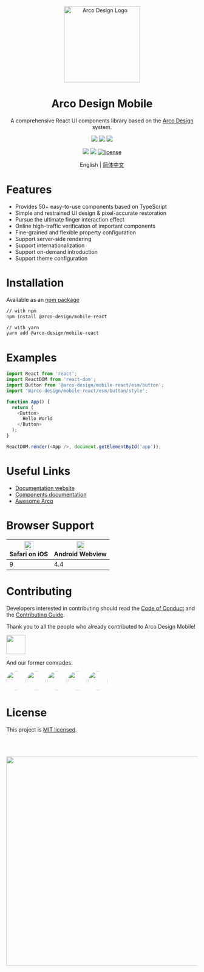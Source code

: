 <div align="center">
    <a href="https://arco.design/mobile/react" target="_blank">
        <img alt="Arco Design Logo" width="200" src="https://avatars.githubusercontent.com/u/64576149?s=200&v=4"/>
    </a>
</div>
<div align="center">
    <h1>Arco Design Mobile</h1>
</div>

<div align="center">

A comprehensive React UI components library based on the [Arco Design](https://arco.design/mobile/react) system.

![](https://img.shields.io/badge/-Less-%23CC6699?style=flat-square&logo=less&logoColor=ffffff)
![](https://img.shields.io/badge/-Typescript-blue?logo=typescript&logoColor=white)
![](https://img.shields.io/badge/-React.js-blue?logo=react&logoColor=white)


![](https://img.shields.io/npm/v/@arco-design/mobile-react.svg?style=flat-square)
![](https://img.shields.io/npm/dm/@arco-design/mobile-react.svg?style=flat-square)
[![license](https://img.shields.io/badge/license-MIT-blue.svg)](https://github.com/arco-design/arco-design-mobile/blob/main/LICENSE)

</div>

<div align="center">

English | [简体中文](./README.zh-CN.md)

</div>

# Features

- Provides 50+ easy-to-use components based on TypeScript
- Simple and restrained UI design & pixel-accurate restoration
- Pursue the ultimate finger interaction effect
- Online high-traffic verification of important components
- Fine-grained and flexible property configuration
- Support server-side rendering
- Support internationalization
- Support on-demand introduction
- Support theme configuration


# Installation

Available as an [npm package](https://www.npmjs.com/package/@arco-design/mobile-react)

```bash
// with npm
npm install @arco-design/mobile-react

// with yarn
yarn add @arco-design/mobile-react
```

# Examples

```typescript
import React from 'react';
import ReactDOM from 'react-dom';
import Button from '@arco-design/mobile-react/esm/button';
import '@arco-design/mobile-react/esm/button/style';

function App() {
  return (
    <Button>
      Hello World
    </Button>
  );
}

ReactDOM.render(<App />, document.getElementById('app'));
```

# Useful Links

* [Documentation website](https://arco.design/mobile/react)
* [Components documentation](https://arco.design/mobile/react/arco-design/pc/)
* [Awesome Arco](https://github.com/arco-design/awesome-arco)

# Browser Support

| <img src="https://sf1-cdn-tos.toutiaostatic.com/obj/arco-mobile/_static_/browser-ios.png" alt="Safari" width="24px" height="24px" /><br/>Safari on iOS | <img src="https://sf1-cdn-tos.toutiaostatic.com/obj/arco-mobile/_static_/browser-android.png" alt="Opera" width="20px" height="24px" /><br/>Android Webview |
| --------- | --------- |
| 9 | 4.4 |

# Contributing

Developers interested in contributing should read the [Code of Conduct](./CODE_OF_CONDUCT.md) and the [Contributing Guide](./CONTRIBUTING.md).

Thank you to all the people who already contributed to Arco Design Mobile!

<a href="https://github.com/arco-design/arco-design-mobile/graphs/contributors"><img src="https://contrib.rocks/image?repo=arco-design/arco-design-mobile" style="height: 50px" /></a>

And our former comrades:

<a href="https://github.com/wuyadream"><img src="https://github.com/wuyadream.png" style="height: 50px; border-radius: 50%" /></a>
<a href="https://github.com/Ariussssss"><img src="https://github.com/Ariussssss.png" style="height: 50px; border-radius: 50%" /></a>
<a href="https://github.com/WindyZYY"><img src="https://github.com/WindyZYY.png" style="height: 50px; border-radius: 50%" /></a>
<a href="https://github.com/10000lance"><img src="https://github.com/10000lance.png" style="height: 50px; border-radius: 50%" /></a>
<a href="https://github.com/GitHubzhangshuai"><img src="https://github.com/GitHubzhangshuai.png" style="height: 50px; border-radius: 50%" /></a>

# License

This project is [MIT licensed](./LICENSE).

<br/><br/>

<div align="center">
    <a href="https://star-history.com/#arco-design/arco-design-mobile&Date"><img src="https://api.star-history.com/svg?repos=arco-design/arco-design-mobile&type=Date" style="max-width: 100%; width: 550px"/></a>
</div>
